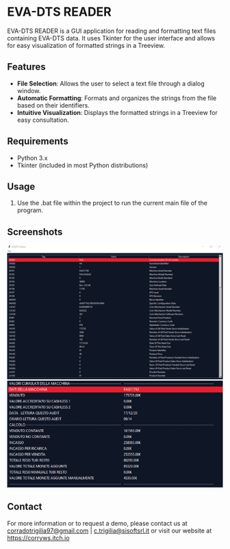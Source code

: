 # EVA-DTS READER

EVA-DTS READER is a GUI application for reading and formatting text files containing EVA-DTS data.
It uses Tkinter for the user interface and allows for easy visualization of formatted strings in a Treeview.

## Features

- **File Selection**: Allows the user to select a text file through a dialog window.
- **Automatic Formatting**: Formats and organizes the strings from the file based on their identifiers.
- **Intuitive Visualization**: Displays the formatted strings in a Treeview for easy consultation.

## Requirements
- Python 3.x
- Tkinter (included in most Python distributions)

## Usage
1. Use the .bat file within the project to run the current main file of the program.

## Screenshots
![Screenshot 1](Screen1.png)
![Screenshot 1](Screen2.png)

## Contact
For more information or to request a demo, please contact us at corradotrigilia97@gmail.com | c.trigilia@sisoftsrl.it or visit our website at https://corryws.itch.io
